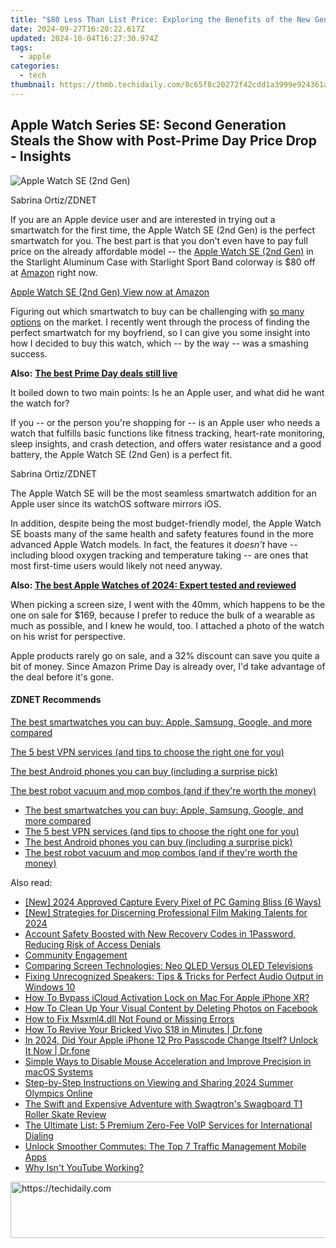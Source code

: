 ```yaml
---
title: "$80 Less Than List Price: Exploring the Benefits of the New Generation Apple Watch SE Post-Prime Day - Insights"
date: 2024-09-27T16:20:22.617Z
updated: 2024-10-04T16:27:30.974Z
tags:
  - apple
categories:
  - tech
thumbnail: https://thmb.techidaily.com/8c65f8c20272f42cdd1a3999e924361a775d20760268836c528877b281dbdb5d.jpg
---
```


## Apple Watch Series SE: Second Generation Steals the Show with Post-Prime Day Price Drop - Insights

![Apple Watch SE (2nd Gen)](https://www.zdnet.com/a/img/resize/6cea94d0c06d6887637e1fcb881161dc24170df6/2023/10/11/45b7e455-7b03-4e3e-95df-abfc0748fb23/img-0829.jpg?auto=webp&width=1280)

Sabrina Ortiz/ZDNET

If you are an Apple device user and are interested in trying out a smartwatch for the first time, the Apple Watch SE (2nd Gen) is the perfect smartwatch for you. The best part is that you don't even have to pay full price on the already affordable model -- the [Apple Watch SE (2nd Gen)](https://buy.geni.us/Proxy.ashx?TSID=368250&GR%5FURL=https%3A%2F%2Fwww.amazon.com%2FApple-Smartwatch-Midnight-Aluminum-Detection%2Fdp%2FB0CHX7R6WJ%3Fgeniuslink%3Dtrue%26th%3D1%26tag%3Dzd-buy-button-20%26ascsubtag%3D%5F%5FCOM%5FCLICK%5FID%5F%5F%7Cfa9c5233-7529-4434-b507-5ea76a86866e%7Cdtp&dtb=1) in the Starlight Aluminum Case with Starlight Sport Band colorway is $80 off at [Amazon](https://buy.geni.us/Proxy.ashx?TSID=368250&GR%5FURL=https%3A%2F%2Fwww.amazon.com%2Fref%3Dnav%5Flogo%3Ftag%3Dzd-buy-button-20%26ascsubtag%3D%5F%5FCOM%5FCLICK%5FID%5F%5F%7Cfa9c5233-7529-4434-b507-5ea76a86866e%7Cdtp&dtb=1) right now.

[Apple Watch SE (2nd Gen) View now at Amazon](https://buy.geni.us/Proxy.ashx?TSID=368250&GR%5FURL=https%3A%2F%2Fwww.amazon.com%2FApple-Smartwatch-Midnight-Aluminum-Detection%2Fdp%2FB0CHX7R6WJ%3Fgeniuslink%3Dtrue%26th%3D1%26tag%3Dzd-buy-button-20%26ascsubtag%3D%5F%5FCOM%5FCLICK%5FID%5F%5F%7Cfa9c5233-7529-4434-b507-5ea76a86866e%7Cdtp&dtb=1)

Figuring out which smartwatch to buy can be challenging with [so many options](https://www.zdnet.com/article/best-smartwatch/) on the market. I recently went through the process of finding the perfect smartwatch for my boyfriend, so I can give you some insight into how I decided to buy this watch, which -- by the way -- was a smashing success.

**Also:** [**The best Prime Day deals still live**](https://www.zdnet.com/article/best-amazon-prime-day-deals-live-2024-07-17/)

It boiled down to two main points: Is he an Apple user, and what did he want the watch for?

If you -- or the person you're shopping for -- is an Apple user who needs a watch that fulfills basic functions like fitness tracking, heart-rate monitoring, sleep insights, and crash detection, and offers water resistance and a good battery, the Apple Watch SE (2nd Gen) is a perfect fit.

Sabrina Ortiz/ZDNET

The Apple Watch SE will be the most seamless smartwatch addition for an Apple user since its watchOS software mirrors iOS.

In addition, despite being the most budget-friendly model, the Apple Watch SE boasts many of the same health and safety features found in the more advanced Apple Watch models. In fact, the features it _doesn't_ have -- including blood oxygen tracking and temperature taking -- are ones that most first-time users would likely not need anyway.

**Also: [The best Apple Watches of 2024: Expert tested and reviewed](https://www.zdnet.com/article/best-apple-watch/)**

When picking a screen size, I went with the 40mm, which happens to be the one on sale for $169, because I prefer to reduce the bulk of a wearable as much as possible, and I knew he would, too. I attached a photo of the watch on his wrist for perspective.

Apple products rarely go on sale, and a 32% discount can save you quite a bit of money. Since Amazon Prime Day is already over, I'd take advantage of the deal before it's gone.

#### **ZDNET** Recommends

[The best smartwatches you can buy: Apple, Samsung, Google, and more compared](https://www.zdnet.com/article/best-smartwatch/ "The best smartwatches you can buy: Apple, Samsung, Google, and more compared")

[The 5 best VPN services (and tips to choose the right one for you)](https://www.zdnet.com/article/best-vpn/ "The 5 best VPN services (and tips to choose the right one for you)")

[The best Android phones you can buy (including a surprise pick)](https://www.zdnet.com/article/best-android-phone/ "The best Android phones you can buy (including a surprise pick)")

[The best robot vacuum and mop combos (and if they're worth the money)](https://www.zdnet.com/article/best-robot-vacuum-mop/ "The best robot vacuum and mop combos (and if they're worth the money)")

* [The best smartwatches you can buy: Apple, Samsung, Google, and more compared](https://www.zdnet.com/article/best-smartwatch/ "The best smartwatches you can buy: Apple, Samsung, Google, and more compared")
* [The 5 best VPN services (and tips to choose the right one for you)](https://www.zdnet.com/article/best-vpn/ "The 5 best VPN services (and tips to choose the right one for you)")
* [The best Android phones you can buy (including a surprise pick)](https://www.zdnet.com/article/best-android-phone/ "The best Android phones you can buy (including a surprise pick)")
* [The best robot vacuum and mop combos (and if they're worth the money)](https://www.zdnet.com/article/best-robot-vacuum-mop/ "The best robot vacuum and mop combos (and if they're worth the money)")

<ins class="adsbygoogle"
     style="display:block"
     data-ad-format="autorelaxed"
     data-ad-client="ca-pub-7571918770474297"
     data-ad-slot="1223367746"></ins>

<ins class="adsbygoogle"
     style="display:block"
     data-ad-client="ca-pub-7571918770474297"
     data-ad-slot="8358498916"
     data-ad-format="auto"
     data-full-width-responsive="true"></ins>

<span class="atpl-alsoreadstyle">Also read:</span>
<div><ul>
<li><a href="https://screen-recording.techidaily.com/new-2024-approved-capture-every-pixel-of-pc-gaming-bliss-6-ways/"><u>[New] 2024 Approved Capture Every Pixel of PC Gaming Bliss (6 Ways)</u></a></li>
<li><a href="https://vp-tips.techidaily.com/new-strategies-for-discerning-professional-film-making-talents-for-2024/"><u>[New] Strategies for Discerning Professional Film Making Talents for 2024</u></a></li>
<li><a href="https://some-skills.techidaily.com/account-safety-boosted-with-new-recovery-codes-in-1password-reducing-risk-of-access-denials/"><u>Account Safety Boosted with New Recovery Codes in 1Password, Reducing Risk of Access Denials</u></a></li>
<li><a href="https://buynow-info.techidaily.com/community-engagement/"><u>Community Engagement</u></a></li>
<li><a href="https://technical-tips.techidaily.com/comparing-screen-technologies-neo-qled-versus-oled-televisions/"><u>Comparing Screen Technologies: Neo QLED Versus OLED Televisions</u></a></li>
<li><a href="https://sound-issues.techidaily.com/fixing-unrecognized-speakers-tips-and-tricks-for-perfect-audio-output-in-windows-10/"><u>Fixing Unrecognized Speakers: Tips & Tricks for Perfect Audio Output in Windows 10</u></a></li>
<li><a href="https://activate-lock.techidaily.com/how-to-bypass-icloud-activation-lock-on-mac-for-apple-iphone-xr-by-drfone-ios/"><u>How To Bypass iCloud Activation Lock on Mac For Apple iPhone XR?</u></a></li>
<li><a href="https://techtrends.techidaily.com/how-to-clean-up-your-visual-content-by-deleting-photos-on-facebook/"><u>How To Clean Up Your Visual Content by Deleting Photos on Facebook</u></a></li>
<li><a href="https://techtrends.techidaily.com/how-to-fix-msxml4dll-not-found-or-missing-errors/"><u>How to Fix Msxml4.dll Not Found or Missing Errors</u></a></li>
<li><a href="https://fix-guide.techidaily.com/how-to-revive-your-bricked-vivo-s18-in-minutes-drfone-by-drfone-fix-android-problems-fix-android-problems/"><u>How To Revive Your Bricked Vivo S18 in Minutes | Dr.fone</u></a></li>
<li><a href="https://iphone-unlock.techidaily.com/in-2024-did-your-apple-iphone-12-pro-passcode-change-itself-unlock-it-now-drfone-by-drfone-ios/"><u>In 2024, Did Your Apple iPhone 12 Pro Passcode Change Itself? Unlock It Now | Dr.fone</u></a></li>
<li><a href="https://techtrends.techidaily.com/simple-ways-to-disable-mouse-acceleration-and-improve-precision-in-macos-systems/"><u>Simple Ways to Disable Mouse Acceleration and Improve Precision in macOS Systems</u></a></li>
<li><a href="https://techtrends.techidaily.com/step-by-step-instructions-on-viewing-and-sharing-2024-summer-olympics-online/"><u>Step-by-Step Instructions on Viewing and Sharing 2024 Summer Olympics Online</u></a></li>
<li><a href="https://techtrends.techidaily.com/the-swift-and-expensive-adventure-with-swagtrons-swagboard-t1-roller-skate-review/"><u>The Swift and Expensive Adventure with Swagtron's Swagboard T1 Roller Skate Review</u></a></li>
<li><a href="https://techtrends.techidaily.com/the-ultimate-list-5-premium-zero-fee-voip-services-for-international-dialing/"><u>The Ultimate List: 5 Premium Zero-Fee VoIP Services for International Dialing</u></a></li>
<li><a href="https://techtrends.techidaily.com/unlock-smoother-commutes-the-top-7-traffic-management-mobile-apps/"><u>Unlock Smoother Commutes: The Top 7 Traffic Management Mobile Apps</u></a></li>
<li><a href="https://techtrends.techidaily.com/why-isnt-youtube-working/"><u>Why Isn't YouTube Working?</u></a></li>
</ul></div>

<!-- affiliate ads begin -->
<a href="https://appsumo.8odi.net/c/5597632/2082533/7443" target="_top" id="2082533">
  <img src="//a.impactradius-go.com/display-ad/7443-2082533" border="0" alt="https://techidaily.com" width="728" height="90"/>
</a>
<img height="0" width="0" src="https://appsumo.8odi.net/i/5597632/2082533/7443" style="position:absolute;visibility:hidden;" border="0" />
<!-- affiliate ads end -->


